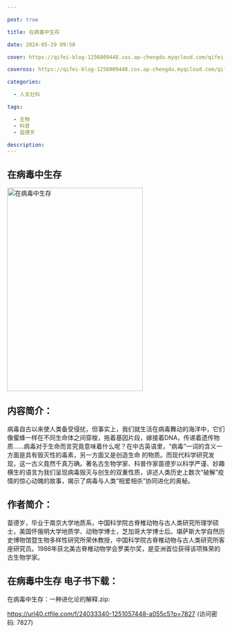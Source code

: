 ```yaml
---

post: true

title: 在病毒中生存

date: 2024-05-29 09:50

cover: https://qifei-blog-1256009448.cos.ap-chengdu.myqcloud.com/qifei-blog/65cd76329f345e8d0317639a.jpg

coveross: https://qifei-blog-1256009448.cos.ap-chengdu.myqcloud.com/qifei-blog/65cd76329f345e8d0317639a.jpg

categories:

  - 人文社科

tags:

  - 生物
  - 科普
  - 苗德岁

description:
---
```




## 在病毒中生存
<img alt="在病毒中生存 " class="aligncenter loaded" data-was-processed="true" decoding="async" fetchpriority="high" height="471" src="https://qifei-blog-1256009448.cos.ap-chengdu.myqcloud.com/qifei-blog/65cd76329f345e8d0317639a.jpg " style="cursor: zoom-in;" width="314"/>

## 内容简介：

病毒自古以来使人类备受侵扰，但事实上，我们就生活在病毒舞动的海洋中，它们像蜜蜂一样在不同生命体之间穿梭，拖着基因片段，嫁接着DNA，传递着遗传物质……病毒对于生命而言究竟意味着什么呢？在中古英语里，“病毒”一词的含义一方面是具有毁灭性的毒素，另一方面又是创造生命 的物质。而现代科学研究发现，这一古义竟然千真万确。著名古生物学家、科普作家苗德岁以科学严谨、妙趣横生的语言为我们呈现病毒毁灭与创生的双重性质，讲述人类历史上数次“破解”疫情的惊心动魄的故事，揭示了病毒与人类“相爱相杀”协同进化的奥秘。

## 作者简介：

苗德岁，毕业于南京大学地质系，中国科学院古脊椎动物与古人类研究所理学硕士，美国怀俄明大学地质学、动物学博士，芝加哥大学博士后。堪萨斯大学自然历史博物馆暨生物多样性研究所荣休教授，中国科学院古脊椎动物与古人类研究所客座研究员。1986年获北美古脊椎动物学会罗美尔奖，是亚洲首位获得该项殊荣的古生物学家。

## 在病毒中生存 电子书下载：



在病毒中生存：一种进化论的解释.zip: 

https://url40.ctfile.com/f/24033340-1251057448-a055c5?p=7827 (访问密码: 7827)
